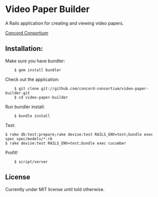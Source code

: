 Video Paper Builder
===================

A Rails application for creating and viewing video papers.

[Concord Consortium](http://www.concord.org)

Installation:
-------------

Make sure you have bundler:
		
		$ gem install bundler
		
Check out the application:

		$ git clone git://github.com/concord-consortium/video-paper-builder.git
		$ cd video-paper-builder
		
Run bundler install:

		$ bundle install
		
Test:

    $ rake db:test:prepare;rake devise:test RAILS_ENV=test;bundle exec spec spec/models/*.rb
    $ rake devise:test RAILS_ENV=test;bundle exec cucumber
		
Profit!

		$ script/server
		
License
-------

Currently under MIT license until told otherwise.